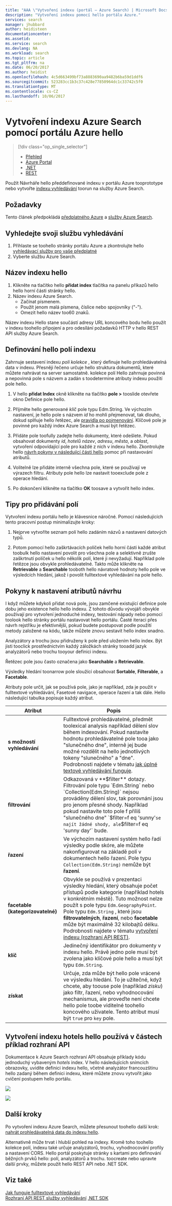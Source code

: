 ```yaml
---
title: "AAA \"Vytvoření indexu (portál – Azure Search) | Microsoft Docs\""
description: "Vytvoření indexu pomocí hello portálu Azure."
services: search
manager: jhubbard
author: heidisteen
documentationcenter: 
ms.assetid: 
ms.service: search
ms.devlang: NA
ms.workload: search
ms.topic: article
ms.tgt_pltfrm: na
ms.date: 06/20/2017
ms.author: heidist
ms.openlocfilehash: 4c5d663499bf73a8883690aa9482b6ba59d1ddf6
ms.sourcegitcommit: 523283cc1b3c37c428e77850964dc1c33742c5f0
ms.translationtype: MT
ms.contentlocale: cs-CZ
ms.lasthandoff: 10/06/2017
---
```

# <a name="create-an-azure-search-index-using-hello-azure-portal"></a>Vytvoření indexu Azure Search pomocí portálu Azure hello
> [!div class="op_single_selector"]
> * [Přehled](search-what-is-an-index.md)
> * [Azure Portal](search-create-index-portal.md)
> * [.NET](search-create-index-dotnet.md)
> * [REST](search-create-index-rest-api.md)
> 
> 

Použít Návrháře hello předdefinované indexu v portálu Azure tooprototype nebo vytvořte [indexu vyhledávání](search-what-is-an-index.md) toorun na služby Azure Search. 

## <a name="prerequisites"></a>Požadavky

Tento článek předpokládá [předplatného Azure](https://azure.microsoft.com/pricing/free-trial/?WT.mc_id=A261C142F) a [služby Azure Search](search-create-service-portal.md).  

## <a name="find-your-search-service"></a>Vyhledejte svoji službu vyhledávání
1. Přihlaste se toohello stránky portálu Azure a zkontrolujte hello [vyhledávací služby pro vaše předplatné](https://portal.azure.com/#blade/HubsExtension/BrowseResourceBlade/resourceType/Microsoft.Search%2FsearchServices)
2. Vyberte službu Azure Search.

## <a name="name-hello-index"></a>Název indexu hello

1. Klikněte na tlačítko hello **přidat index** tlačítka na panelu příkazů hello hello horní části stránky hello.
2. Název indexu Azure Search. 
   * Začínat písmenem.
   * Použít jenom malá písmena, číslice nebo spojovníky ("-").
   * Omezit hello název too60 znaků.

  Název indexu Hello stane součástí adresy URL koncového bodu hello použít v indexu toohello připojení a pro odesílání požadavků HTTP v hello REST API služby Azure Search.

## <a name="define-hello-fields-of-your-index"></a>Definování hello polí indexu

Zahrnuje sestavení indexu *polí kolekce* , který definuje hello prohledávatelná data v indexu. Přesněji řečeno určuje hello struktura dokumentů, které můžete nahrávat na server samostatně. kolekce polí Hello zahrnuje povinná a nepovinná pole s názvem a zadán s toodetermine atributy indexu použití pole hello.

1. V hello **přidat Index** okně klikněte na tlačítko **pole >** tooslide otevřete okno Definice pole hello. 

2. Přijměte hello generované *klíč* pole typu Edm.String. Ve výchozím nastavení, je hello pole s názvem *id* ho mohli přejmenovat, tak dlouho, dokud splňuje hello řetězec, ale [pravidla po pojmenování](https://docs.microsoft.com/rest/api/searchservice/Naming-rules). Klíčové pole je povinné pro každý index Azure Search a musí být řetězec.

3. Přidáte pole toofully zadejte hello dokumenty, které odešlete. Pokud obsahovat dokumenty *id*, *hotelů název*, *adresu*, *města*, a *oblast*, vytvoření odpovídající pole pro každé z nich v indexu hello. Zkontrolujte hello [návrh pokyny v následující části hello](#design) pomoc při nastavování atributů.

4. Volitelně lze přidáte interně všechna pole, které se používají ve výrazech filtru. Atributy pole hello lze nastavit tooexclude pole z operace hledání.

5. Po dokončení klikněte na tlačítko **OK** toosave a vytvořit hello index.

## <a name="tips-for-adding-fields"></a>Tipy pro přidávání polí

Vytvoření indexu portálu hello je klávesnice náročné. Pomocí následujících tento pracovní postup minimalizujte kroky:

1. Nejprve vytvoříte seznam polí hello zadáním názvů a nastavení datových typů.

2. Potom pomocí hello zaškrtávacích políček hello horní části každé atribut toobulk hello nastavení povolit pro všechna pole a selektivně zrušte zaškrtnutí políček u hello několik polí, které ji nevyžadují. Například pole řetězce jsou obvykle prohledávatelné. Takto může klikněte na **Retrievable** a **Searchable** tooboth hello návratové hodnoty hello pole ve výsledcích hledání, jakož i povolit fulltextové vyhledávání na pole hello. 

<a name="design"></a>
## <a name="design-guidance-for-setting-attributes"></a>Pokyny k nastavení atributů návrhu

I když můžete kdykoli přidat nová pole, jsou zamčené existující definice pole dobu jeho existence hello hello indexu. Z tohoto důvodu vývojáři obvykle používají pro vytvoření jednoduché indexy, testování nápady nebo pomocí toolook hello stránky portálu nastavovat hello portálu. Časté iteraci přes návrh rejstříku je efektivnější, pokud budete postupovat podle použití metody založené na kódu, takže můžete znovu sestavit hello index snadno.

Analyzátory a trochu jsou přidruženy k pole před uložením hello index. Být jisti tooclick prostřednictvím každý záložkách stránky tooadd jazyk analyzátorů nebo trochu tooyour definici indexu.

Řetězec pole jsou často označena jako **Searchable** a **Retrievable**.

Výsledky hledání toonarrow pole sloužící obsahovat **Sortable**, **Filterable**, a **Facetable**.

Atributy pole určit, jak se používá pole, jako je například, zda je použit v fulltextové vyhledávání, Fasetové navigace, operace řazení a tak dále. Hello následující tabulka popisuje každý atribut.

|Atribut|Popis|  
|---------------|-----------------|  
|**s možností vyhledávání**|Fulltextové prohledávatelné, předmět toolexical analysis například dělení slov během indexování. Pokud nastavíte hodnotu prohledávatelné pole tooa jako "slunečného dne", interně jej bude možné rozdělit na hello jednotlivých tokeny "slunečného" a "dne". Podrobnosti najdete v tématu [jak úplné textové vyhledávání funguje](search-lucene-query-architecture.md).|  
|**filtrování**|Odkazovaná v **$filter** dotazy. Filtrování pole typu `Edm.String` nebo `Collection(Edm.String)` nejsou prováděny dělení slov, tak porovnání jsou pro jenom přesné shody. Například pokud nastavíte toto pole f příliš "slunečného dne" `$filter=f eq 'sunny'` se najít žádné shody, ale `$filter=f eq 'sunny day'` bude. |  
|**řazení**|Ve výchozím nastavení systém hello řadí výsledky podle skóre, ale můžete nakonfigurovat na základě polí v dokumentech hello řazení. Pole typu `Collection(Edm.String)` nemůže být **řazení**. |  
|**facetable (kategorizovatelné)**|Obvykle se používá v prezentaci výsledky hledání, který obsahuje počet přístupů podle kategorie (například hotels v konkrétním městě). Tuto možnost nelze použít s pole typu `Edm.GeographyPoint`. Pole typu `Edm.String` , které jsou **filtrovatelných**, **řazení**, nebo **facetable** může být maximálně 32 kilobajtů délku. Podrobnosti najdete v tématu [vytvoření indexu (rozhraní API REST)](https://docs.microsoft.com/rest/api/searchservice/create-index).|  
|**klíč**|Jedinečný identifikátor pro dokumenty v indexu hello. Právě jedno pole musí být zvolena jako klíčové pole hello a musí být typu `Edm.String`.|  
|**získat**|Určuje, zda může být hello pole vrácené ve výsledku hledání. To je užitečné, když chcete, aby toouse pole (například *zisku*) jako filtr, řazení, nebo vyhodnocování mechanismus, ale proveďte není chcete hello pole toobe viditelné toohello koncového uživatele. Tento atribut musí být `true` pro `key` pole.|  

## <a name="create-hello-hotels-index-used-in-example-api-sections"></a>Vytvoření indexu hotels hello používá v částech příklad rozhraní API

Dokumentace k Azure Search rozhraní API obsahuje příklady kódu jednoduchý vybaveným *hotels* index. V hello následujících snímcích obrazovky, uvidíte definici indexu hello, včetně analyzátor francouzštinu hello zadaný během definici indexu, které můžete znovu vytvořit jako cvičení postupem hello portálu.

![](./media/search-create-index-portal/field-definitions.png)

![](./media/search-create-index-portal/set-analyzer.png)

## <a name="next-steps"></a>Další kroky

Po vytvoření indexu Azure Search, můžete přesunout toohello další krok: [nahrát prohledávatelná data do indexu hello](search-what-is-data-import.md).

Alternativně může trvat i hlubší pohled na indexy. Kromě toho toohello kolekce polí, indexu také určuje analyzátorů, trochu, vyhodnocování profily a nastavení CORS. Hello portál poskytuje stránky s kartami pro definování běžných prvků hello: polí, analyzátorů a trochu. toocreate nebo upravte další prvky, můžete použít hello REST API nebo .NET SDK.

## <a name="see-also"></a>Viz také

 [Jak funguje fulltextové vyhledávání](search-lucene-query-architecture.md)  
 [Rozhraní API REST služby vyhledávání](https://docs.microsoft.com/rest/api/searchservice/) [.NET SDK](https://docs.microsoft.com/dotnet/api/overview/azure/search?view=azure-dotnet)

